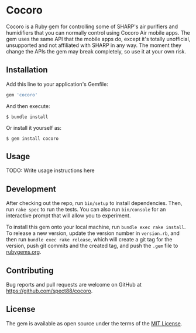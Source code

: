 # Cocoro

Cocoro is a Ruby gem for controlling some of SHARP's air purifiers and humidifiers that you can normally control using Cocoro Air mobile apps.
The gem uses the same API that the mobile apps do, except it's totally unofficial, unsupported and not affiliated with SHARP in any way.
The moment they change the APIs the gem may break completely, so use it at your own risk.

## Installation

Add this line to your application's Gemfile:

```ruby
gem 'cocoro'
```

And then execute:

    $ bundle install

Or install it yourself as:

    $ gem install cocoro

## Usage

TODO: Write usage instructions here

## Development

After checking out the repo, run `bin/setup` to install dependencies. Then, run `rake spec` to run the tests. You can also run `bin/console` for an interactive prompt that will allow you to experiment.

To install this gem onto your local machine, run `bundle exec rake install`. To release a new version, update the version number in `version.rb`, and then run `bundle exec rake release`, which will create a git tag for the version, push git commits and the created tag, and push the `.gem` file to [rubygems.org](https://rubygems.org).

## Contributing

Bug reports and pull requests are welcome on GitHub at https://github.com/spect88/cocoro.

## License

The gem is available as open source under the terms of the [MIT License](https://opensource.org/licenses/MIT).
